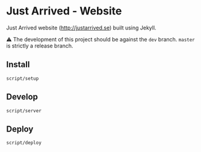 # Just Arrived - Website

Just Arrived website (http://justarrived.se) built using Jekyll.

:warning: The development of this project should be against the `dev` branch. `master` is strictly a release branch.

## Install

```
script/setup
```

## Develop

```
script/server
```

## Deploy

```
script/deploy
```
